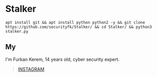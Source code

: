 # Stalker
``apt install git && apt install python python2 -y && git clone https://github.com/securityfk/Stalker/ && cd Stalker/ && python3 stalker.py``

## My
I'm Furkan Kerem, 14 years old, cyber security expert.


> [INSTAGRAM](https://Instagram.com/fkerem.py/)
